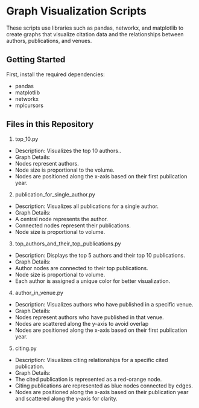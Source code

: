 # Graph Visualization Scripts

These scripts use libraries such as pandas, networkx, and matplotlib to create graphs that visualize citation data and the relationships between authors, publications, and venues.

## Getting Started

First, install the required dependencies:

- pandas
- matplotlib
- networkx
- mplcursors

## Files in this Repository

1. top_10.py

- Description: Visualizes the top 10 authors..
- Graph Details:
- Nodes represent authors.
- Node size is proportional to the volume.
- Nodes are positioned along the x-axis based on their first publication year.

2. publication_for_single_author.py

- Description: Visualizes all publications for a single author.
- Graph Details:
- A central node represents the author.
- Connected nodes represent their publications.
- Node size is proportional to volume.

3. top_authors_and_their_top_publications.py

- Description: Displays the top 5 authors and their top 10 publications.
- Graph Details:
- Author nodes are connected to their top publications.
- Node size is proportional to volume.
- Each author is assigned a unique color for better visualization.

4. author_in_venue.py

- Description: Visualizes authors who have published in a specific venue.
- Graph Details:
- Nodes represent authors who have published in that venue.
- Nodes are scattered along the y-axis to avoid overlap
- Nodes are positioned along the x-axis based on their first publication year.

5. citing.py

- Description: Visualizes citing relationships for a specific cited publication.
- Graph Details:
- The cited publication is represented as a red-orange node.
- Citing publications are represented as blue nodes connected by edges.
- Nodes are positioned along the x-axis based on their publication year and scattered along the y-axis for clarity.
